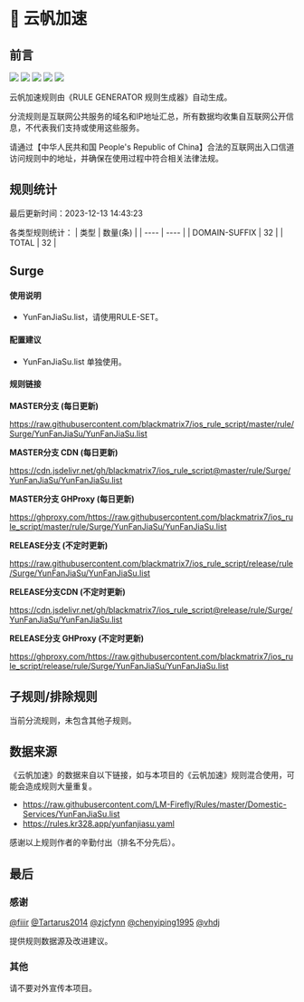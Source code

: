 # 🧸 云帆加速

## 前言

![](https://shields.io/badge/-移除重复规则-ff69b4) ![](https://shields.io/badge/-DOMAIN与DOMAIN--SUFFIX合并-green) ![](https://shields.io/badge/-DOMAIN--SUFFIX间合并-critical) ![](https://shields.io/badge/-DOMAIN--SUFFIX与DOMAIN--KEYWORD合并-blue) ![](https://shields.io/badge/-IP--CIDR(6)合并-blueviolet) 

云帆加速规则由《RULE GENERATOR 规则生成器》自动生成。

分流规则是互联网公共服务的域名和IP地址汇总，所有数据均收集自互联网公开信息，不代表我们支持或使用这些服务。

请通过【中华人民共和国 People's Republic of China】合法的互联网出入口信道访问规则中的地址，并确保在使用过程中符合相关法律法规。

## 规则统计

最后更新时间：2023-12-13 14:43:23

各类型规则统计：
| 类型 | 数量(条)  | 
| ---- | ----  |
| DOMAIN-SUFFIX | 32  | 
| TOTAL | 32  | 


## Surge 

#### 使用说明
- YunFanJiaSu.list，请使用RULE-SET。

#### 配置建议
- YunFanJiaSu.list 单独使用。

#### 规则链接
**MASTER分支 (每日更新)**

https://raw.githubusercontent.com/blackmatrix7/ios_rule_script/master/rule/Surge/YunFanJiaSu/YunFanJiaSu.list

**MASTER分支 CDN (每日更新)**

https://cdn.jsdelivr.net/gh/blackmatrix7/ios_rule_script@master/rule/Surge/YunFanJiaSu/YunFanJiaSu.list

**MASTER分支 GHProxy (每日更新)**

https://ghproxy.com/https://raw.githubusercontent.com/blackmatrix7/ios_rule_script/master/rule/Surge/YunFanJiaSu/YunFanJiaSu.list

**RELEASE分支 (不定时更新)**

https://raw.githubusercontent.com/blackmatrix7/ios_rule_script/release/rule/Surge/YunFanJiaSu/YunFanJiaSu.list

**RELEASE分支CDN (不定时更新)**

https://cdn.jsdelivr.net/gh/blackmatrix7/ios_rule_script@release/rule/Surge/YunFanJiaSu/YunFanJiaSu.list

**RELEASE分支 GHProxy (不定时更新)**

https://ghproxy.com/https://raw.githubusercontent.com/blackmatrix7/ios_rule_script/release/rule/Surge/YunFanJiaSu/YunFanJiaSu.list

## 子规则/排除规则


当前分流规则，未包含其他子规则。

## 数据来源

《云帆加速》的数据来自以下链接，如与本项目的《云帆加速》规则混合使用，可能会造成规则大量重复。

- https://raw.githubusercontent.com/LM-Firefly/Rules/master/Domestic-Services/YunFanJiaSu.list
- https://rules.kr328.app/yunfanjiasu.yaml


感谢以上规则作者的辛勤付出（排名不分先后）。

## 最后

### 感谢

[@fiiir](https://github.com/fiiir) [@Tartarus2014](https://github.com/Tartarus2014) [@zjcfynn](https://github.com/zjcfynn) [@chenyiping1995](https://github.com/chenyiping1995) [@vhdj](https://github.com/vhdj)

提供规则数据源及改进建议。

### 其他

请不要对外宣传本项目。